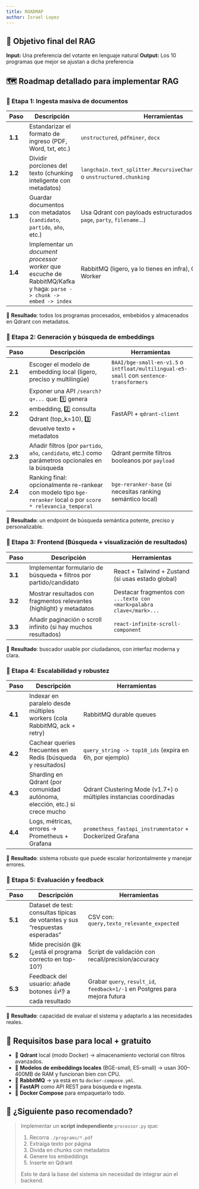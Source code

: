 ```yaml
---
title: ROADMAP
author: Israel Lopez
---
```


## 🧠 Objetivo final del RAG

**Input:** Una preferencia del votante en lenguaje natural
**Output:** Los 10 programas que mejor se ajustan a dicha preferencia

## 🗺️ Roadmap detallado para implementar RAG

### 🔹 Etapa 1: Ingesta masiva de documentos

| Paso    | Descripción                                                                                                         | Herramientas                                                                                 |
| ------- | ------------------------------------------------------------------------------------------------------------------- | -------------------------------------------------------------------------------------------- |
| **1.1** | Estandarizar el formato de ingreso (PDF, Word, txt, etc.)                                                           | `unstructured`, `pdfminer`, `docx`                                                           |
| **1.2** | Dividir porciones del texto (chunking inteligente con metadatos)                                                    | `langchain.text_splitter.RecursiveCharacterTextSplitter`, o `unstructured.chunking`          |
| **1.3** | Guardar documentos con metadatos (`candidato`, `partido`, `año`, etc.)                                              | Usa Qdrant con payloads estructurados (`source_id`, `title`, `page`, `party`, `filename`...) |
| **1.4** | Implementar un _document processor worker_ que escuche de RabbitMQ/Kafka y haga: `parse -> chunk -> embed -> index` | RabbitMQ (ligero, ya lo tienes en infra), Qdrant, FastAPI Worker                             |

📁 **Resultado**: todos los programas procesados, embebidos y almacenados en Qdrant con metadatos.

### 🔹 Etapa 2: Generación y búsqueda de embeddings

| Paso    | Descripción                                                                                                            | Herramientas                                                                            |
| ------- | ---------------------------------------------------------------------------------------------------------------------- | --------------------------------------------------------------------------------------- |
| **2.1** | Escoger el modelo de embedding local (ligero, preciso y multilingüe)                                                   | `BAAI/bge-small-en-v1.5` o `intfloat/multilingual-e5-small` con `sentence-transformers` |
| **2.2** | Exponer una API `/search?q=...` que: 1️⃣ genera embedding, 2️⃣ consulta Qdrant (top_k=10), 3️⃣ devuelve texto + metadatos | FastAPI + `qdrant-client`                                                               |
| **2.3** | Añadir filtros (por `partido`, `año`, `candidato`, etc.) como parámetros opcionales en la búsqueda                     | Qdrant permite filtros booleanos por `payload`                                          |
| **2.4** | Ranking final: opcionalmente re-rankear con modelo tipo `bge-reranker` local o por `score * relevancia_temporal`       | `bge-reranker-base` (si necesitas ranking semántico local)                              |

📁 **Resultado**: un endpoint de búsqueda semántica potente, preciso y personalizable.

### 🔹 Etapa 3: Frontend (Búsqueda + visualización de resultados)

| Paso    | Descripción                                                          | Herramientas                                                         |
| ------- | -------------------------------------------------------------------- | -------------------------------------------------------------------- |
| **3.1** | Implementar formulario de búsqueda + filtros por partido/candidato   | React + Tailwind + Zustand (si usas estado global)                   |
| **3.2** | Mostrar resultados con fragmentos relevantes (highlight) y metadatos | Destacar fragmentos con `...texto con <mark>palabra clave</mark>...` |
| **3.3** | Añadir paginación o scroll infinito (si hay muchos resultados)       | `react-infinite-scroll-component`                                    |

📁 **Resultado**: buscador usable por ciudadanos, con interfaz moderna y clara.

### 🔹 Etapa 4: Escalabilidad y robustez

| Paso    | Descripción                                                                | Herramientas                                                      |
| ------- | -------------------------------------------------------------------------- | ----------------------------------------------------------------- |
| **4.1** | Indexar en paralelo desde múltiples workers (cola RabbitMQ, ack + retry)   | RabbitMQ durable queues                                           |
| **4.2** | Cachear queries frecuentes en Redis (búsqueda y resultados)                | `query_string -> top10_ids` (expira en 6h, por ejemplo)           |
| **4.3** | Sharding en Qdrant (por comunidad autónoma, elección, etc.) si crece mucho | Qdrant Clustering Mode (v1.7+) o múltiples instancias coordinadas |
| **4.4** | Logs, métricas, errores → Prometheus + Grafana                             | `prometheus_fastapi_instrumentator` + Dockerized Grafana          |

📁 **Resultado**: sistema robusto que puede escalar horizontalmente y manejar errores.

### 🔹 Etapa 5: Evaluación y feedback

| Paso    | Descripción                                                                 | Herramientas                                                                |
| ------- | --------------------------------------------------------------------------- | --------------------------------------------------------------------------- |
| **5.1** | Dataset de test: consultas típicas de votantes y sus “respuestas esperadas” | CSV con: `query,texto_relevante_expected`                                   |
| **5.2** | Mide precisión @k (¿está el programa correcto en top-10?)                   | Script de validación con recall/precision/accuracy                          |
| **5.3** | Feedback del usuario: añade botones 👍👎 a cada resultado                   | Grabar `query`, `result_id`, `feedback=1/-1` en Postgres para mejora futura |

📁 **Resultado**: capacidad de evaluar el sistema y adaptarlo a las necesidades reales.

## 🧰 Requisitos base para local + gratuito

- 🔎 **Qdrant** local (modo Docker) → almacenamiento vectorial con filtros avanzados.
- 🧠 **Modelos de embeddings locales** (BGE-small, E5-small) → usan 300–400MB de RAM y funcionan bien con CPU.
- 🐇 **RabbitMQ** → ya está en tu `docker-compose.yml`.
- 🐍 **FastAPI** como API REST para búsqueda e ingesta.
- 🐳 **Docker Compose** para empaquetarlo todo.

## 🚀 ¿Siguiente paso recomendado?

> Implementar un **script independiente** `processor.py` que:
>
> 1. Recorra `./programs/*.pdf`
> 2. Extraiga texto por página
> 3. Divida en chunks con metadatos
> 4. Genere los embeddings
> 5. Inserte en Qdrant
>
> Esto te dará la base del sistema sin necesidad de integrar aún el backend.
